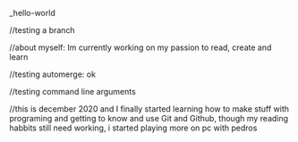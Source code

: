 _hello-world

//testing a branch

//about myself: Im currently working on my passion to read, create and learn

//testing automerge: ok

//testing command line arguments

//this is december 2020 and I finally started learning how to make stuff with programing and getting to know and use Git and Github, though my reading habbits still need working, i started playing more on pc with pedros
